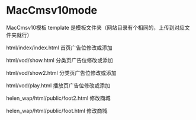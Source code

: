 # MacCmsv10mode
MacCmsv10模板
template 是模板文件夹（网站目录有个相同的，上传到对应文件夹就行）

html/index/index.html 首页广告位修改或添加

html/vod/show.html    分类页广告位修改或添加

html/vod/show2.html    分类页广告位修改或添加

html/vod/play.html    播放页广告位修改或添加

helen_wap/html/public/foot2.html  修改商城

helen_wap/html/public/foot.html  修改商城